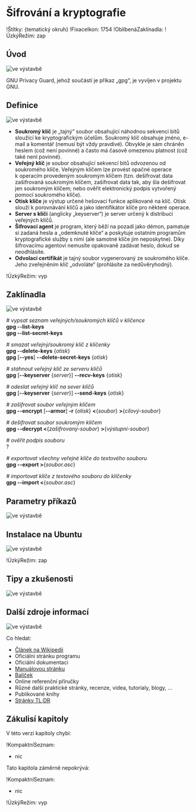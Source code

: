 <!--

Linux Kniha kouzel, kapitola Šifrování a kryptografie
Copyright (c) 2019, 2020 Singularis <singularis@volny.cz>

Toto dílo je dílem svobodné kultury; můžete ho šířit a modifikovat pod
podmínkami licence Creative Commons Attribution-ShareAlike 4.0 International
vydané neziskovou organizací Creative Commons. Text licence je přiložený
k tomuto projektu nebo ho můžete najít na webové adrese:

https://creativecommons.org/licenses/by-sa/4.0/

-->
<!--
Poznámky:

- Podle https://www.sallyx.org/sally/linux/prikazy/binary-files:
    sudo cryptsetup luksFormat {*/soubor-nebo-oddíl*} -c aes-xts-plain64 -s 512
    sudo cryptsetup luksOpen {*/soubor-nebo-oddíl*} {*id*}
    sudo mount /dev/mapper/{*id*} {*kam*}
    ...
    sudo umount /dev/mapper/{*id*}
    sudo cryptsetup luksClose /dev/mapper/{*id*}

    [ ] openssl
    [ ] mcrypt

⊨
-->

# Šifrování a kryptografie

!Štítky: {tematický okruh}
!FixaceIkon: 1754
!OblíbenáZaklínadla:
!ÚzkýRežim: zap

## Úvod
<!--
- Vymezte, co je předmětem této kapitoly.
- Obecně popište základní principy, na kterých fungují používané nástroje.
- Uveďte, co kapitola nepokrývá, ačkoliv by to čtenář mohl očekávat.
-->
![ve výstavbě](../obrázky/ve-výstavbě.png)

GNU Privacy Guard, jehož součástí je příkaz „gpg“, je vyvíjen v projektu GNU.

## Definice
<!--
- Uveďte výčet specifických pojmů pro použití v této kapitole a tyto pojmy definujte co nejprecizněji.
-->
![ve výstavbě](../obrázky/ve-výstavbě.png)

* **Soukromý klíč** je „tajný“ soubor obsahující náhodnou sekvenci bitů sloužící ke kryptografickým účelům. Soukromý klíč obsahuje jméno, e-mail a komentář (nemusí být vždy pravdivé). Obvykle je sám chráněn heslem (což není povinné) a často má časově omezenou platnost (což také není povinné).
* **Veřejný klíč** je soubor obsahující sekvencí bitů odvozenou od soukromého klíče. Veřejným klíčem lze provést opačné operace k operacím provedeným soukromým klíčem (tzn. dešifrovat data zašifrovaná soukromým klíčem, zašifrovat data tak, aby šla dešifrovat jen soukromým klíčem; nebo ověřit elektronický podpis vytvořený pomocí soukromého klíče).
* **Otisk klíče** je výstup určené hešovací funkce aplikované na klíč. Otisk slouží k porovnávání klíčů a jako identifikátor klíče pro některé operace.
* **Server s klíči** (anglicky „keyserver“) je server určený k distribuci veřejných klíčů.
* **Šifrovací agent** je program, který běží na pozadí jako démon, pamatuje si zadaná hesla a „odemknuté klíče“ a poskytuje ostatním programům kryptografické služby s nimi (ale samotné klíče jim neposkytne). Díky šifrovacímu agentovi nemusíte opakovaně zadávat heslo, dokud se neodhlásíte.
* **Odvolací certifikát** je tajný soubor vygenerovaný ze soukromého klíče. Jeho zveřejněním klíč „odvoláte“ (prohlásíte za nedůvěryhodný).

!ÚzkýRežim: vyp

## Zaklínadla
<!--
- Rozdělte na podsekce a naplňte „zaklínadly“.
-->
![ve výstavbě](../obrázky/ve-výstavbě.png)

*# vypsat seznam veřejných/soukromých klíčů v klíčence*<br>
**gpg \-\-list-keys**<br>
**gpg \-\-list-secret-keys**

*# smazat veřejný/soukromý klíč z klíčenky*<br>
**gpg \-\-delete-keys** {*otisk*}<br>
**gpg** [**\-\-yes**] **\-\-delete-secret-keys** {*otisk*}

*# stáhnout veřejný klíč ze serveru klíčů*<br>
**gpg** [**\-\-keyserver** {*server*}] **\-\-recv-keys** {*otisk*}

*# odeslat veřejný klíč na sever klíčů*<br>
**gpg** [**\-\-keyserver** {*server*}] **\-\-send-keys** {*otisk*}

<!--
keys.gnupg.net
-->

*# zašifrovat soubor veřejným klíčem*<br>
**gpg \-\-encrypt** [**\-\-armor**] **-r** {*otisk*} **&lt;**{*soubor*} **&gt;**{*cílový-soubor*}

*# dešifrovat soubor soukromým klíčem*<br>
**gpg \-\-decrypt &lt;**{*zašifrovaný-soubor*} **&gt;**{*výstupní-soubor*}

*# ověřit podpis souboru*<br>
?

*# exportovat všechny veřejné klíče do textového souboru*<br>
**gpg \-\-export &gt;**{*soubor.asc*}
<!--
--export-secret-keys
-->

*# importovat klíče z textového souboru do klíčenky*<br>
**gpg \-\-import &lt;**{*soubor.asc*}

## Parametry příkazů
<!--
- Pokud zaklínadla nepředstavují kompletní příkazy, v této sekci musíte popsat, jak z nich kompletní příkazy sestavit.
- Jinak by zde měl být přehled nejužitečnějších parametrů používaných nástrojů.
-->
![ve výstavbě](../obrázky/ve-výstavbě.png)

## Instalace na Ubuntu
<!--
- Jako zaklínadlo bez titulku uveďte příkazy (popř. i akce) nutné k instalaci a zprovoznění všech nástrojů požadovaných kterýmkoliv zaklínadlem uvedeným v kapitole. Po provedení těchto činností musí být nástroje plně zkonfigurované a připravené k práci.
- Ve výčtu balíčků k instalaci vycházejte z minimální instalace Ubuntu.
-->
![ve výstavbě](../obrázky/ve-výstavbě.png)

<!--
## Ukázka
<!- -
- Tuto sekci ponechávat jen v kapitolách, kde dává smysl.
- Zdrojový kód, konfigurační soubor nebo interakce s programem, a to v úplnosti – ukázka musí být natolik úplná, aby ji v této podobě šlo spustit, ale současně natolik stručná, aby se vešla na jednu stranu A5.
- Snažte se v ukázce ilustrovat co nejvíc zaklínadel z této kapitoly.
- ->
![ve výstavbě](../obrázky/ve-výstavbě.png)
-->

!ÚzkýRežim: zap

## Tipy a zkušenosti
<!--
- Do odrážek uveďte konkrétní zkušenosti, které jste při práci s nástrojem získali; zejména případy, kdy vás chování programu překvapilo nebo očekáváte, že by mohlo překvapit začátečníky.
- Popište typické chyby nových uživatelů a jak se jim vyhnout.
- Buďte co nejstručnější; neodbíhejte k popisování čehokoliv vedlejšího, co je dost možné, že už čtenář zná.
-->
![ve výstavbě](../obrázky/ve-výstavbě.png)

## Další zdroje informací
<!--
- Uveďte, které informační zdroje jsou pro začátečníka nejlepší k získání rychlé a obsáhlé nápovědy. Typicky jsou to manuálové stránky, vestavěná nápověda programu nebo webové zdroje. Můžete uvést i přímé odkazy.
- V seznamu uveďte další webové zdroje, knihy apod.
- Pokud je vestavěná dokumentace programů (typicky v adresáři /usr/share/doc) užitečná, zmiňte ji také.
- Poznámka: Protože se tato sekce tiskne v úzkém režimu, zaklínadla smíte uvádět pouze bez titulku a bez poznámek pod čarou!
-->
![ve výstavbě](../obrázky/ve-výstavbě.png)

Co hledat:

* [Článek na Wikipedii](https://cs.wikipedia.org/wiki/Hlavn%C3%AD_strana)
* Oficiální stránku programu
* Oficiální dokumentaci
* [Manuálovou stránku](http://manpages.ubuntu.com/)
* [Balíček](https://packages.ubuntu.com/)
* Online referenční příručky
* Různé další praktické stránky, recenze, videa, tutorialy, blogy, ...
* Publikované knihy
* [Stránky TL;DR](https://github.com/tldr-pages/tldr/tree/master/pages/common)

## Zákulisí kapitoly
<!--
- Doplňte, pokud víte. Udržujte aktuální.
-->

V této verzi kapitoly chybí:

!KompaktníSeznam:
* nic

Tato kapitola záměrně nepokrývá:

!KompaktníSeznam:
* nic

!ÚzkýRežim: vyp
